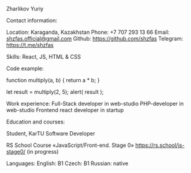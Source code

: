 Zharlikov Yuriy

Contact information:

Location: Karaganda, Kazakhstan
Phone: +7 707 293 13 66
Email: shzfas.official@gmail.com
Github: https://github.com/shzfas
Telegram: https://t.me/shzfas

Skills:
React, JS, HTML & CSS

Code example:

function multiply(a, b) {
  return a * b;
}

let result = multiply(2, 5);
alert( result );

Work experience:
Full-Stack developer in web-studio
PHP-developer in web-studio
Frontend react developer in startup

Education and courses:

Student, KarTU 
Software Developer

RS School Course «JavaScript/Front-end. Stage 0» https://rs.school/js-stage0/ (in progress)

Languages:
English: B1
Czech: B1
Russian: native

